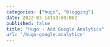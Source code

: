 ```yaml
---
categories: ["hugo", "blogging"]
date: 2022-03-14T13:00:00Z
published: false
title: "Hugo - Add Google Analytics"
url: '/hugo-google.analytics'
---
```


